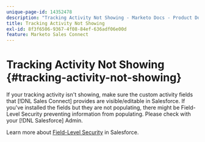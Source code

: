 ```yaml
---
unique-page-id: 14352478
description: "Tracking Activity Not Showing - Marketo Docs - Product Documentation"
title: Tracking Activity Not Showing
exl-id: 8f3f6506-9367-4f08-84ef-636adf06e00d
feature: Marketo Sales Connect
---
```

# Tracking Activity Not Showing {#tracking-activity-not-showing}

If your tracking activity isn't showing, make sure the custom activity fields that [!DNL  Sales Connect] provides are visible/editable in Salesforce. If you've installed the fields but they are not populating, there might be Field-Level Security preventing information from populating. Please check with your [!DNL  Salesforce] Admin.

Learn more about [Field-Level Security](https://help.salesforce.com/articleView?id=admin_fls.htm&type=5) in Salesforce.
